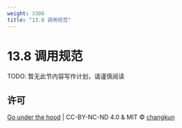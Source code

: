 ```yaml
---
weight: 3308
title: "13.8 调用规范"
---
```


# 13.8 调用规范

TODO: 暂无此节内容写作计划，请谨慎阅读


## 许可

[Go under the hood](https://github.com/golang-design/under-the-hood) | CC-BY-NC-ND 4.0 & MIT &copy; [changkun](https://changkun.de)

